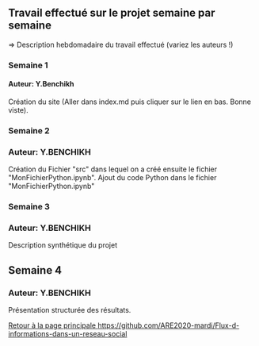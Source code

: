 ## Travail effectué sur le projet semaine par semaine

=> Description hebdomadaire du travail effectué (variez les auteurs !)

### Semaine 1
#### Auteur: Y.Benchikh
Création du site (Aller dans index.md puis cliquer sur le lien en bas. Bonne viste).
### Semaine 2
###  Auteur: Y.BENCHIKH
Création du Fichier "src" dans lequel on a créé ensuite le fichier "MonFichierPython.ipynb".
Ajout du code Python dans le fichier "MonFichierPython.ipynb"
### Semaine 3
### Auteur: Y.BENCHIKH
Description synthétique du projet
## Semaine 4
### Auteur: Y.BENCHIKH
Présentation structurée des résultats.
 
<a href="index.html"> Retour à la page principale <https://github.com/ARE2020-mardi/Flux-d-informations-dans-un-reseau-social>
